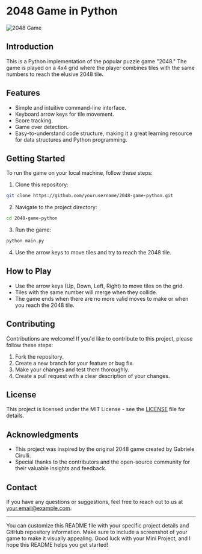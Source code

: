 # 2048 Game in Python

![2048 Game](game_screenshot.png)

## Introduction

This is a Python implementation of the popular puzzle game "2048." The game is played on a 4x4 grid where the player combines tiles with the same numbers to reach the elusive 2048 tile.

## Features

- Simple and intuitive command-line interface.
- Keyboard arrow keys for tile movement.
- Score tracking.
- Game over detection.
- Easy-to-understand code structure, making it a great learning resource for data structures and Python programming.

## Getting Started

To run the game on your local machine, follow these steps:

1. Clone this repository:

```bash
git clone https://github.com/yourusername/2048-game-python.git
```

2. Navigate to the project directory:

```bash
cd 2048-game-python
```

3. Run the game:

```bash
python main.py
```

4. Use the arrow keys to move tiles and try to reach the 2048 tile.

## How to Play

- Use the arrow keys (Up, Down, Left, Right) to move tiles on the grid.
- Tiles with the same number will merge when they collide.
- The game ends when there are no more valid moves to make or when you reach the 2048 tile.

## Contributing

Contributions are welcome! If you'd like to contribute to this project, please follow these steps:

1. Fork the repository.
2. Create a new branch for your feature or bug fix.
3. Make your changes and test them thoroughly.
4. Create a pull request with a clear description of your changes.

## License

This project is licensed under the MIT License - see the [LICENSE](LICENSE) file for details.

## Acknowledgments

- This project was inspired by the original 2048 game created by Gabriele Cirulli.
- Special thanks to the contributors and the open-source community for their valuable insights and feedback.

## Contact

If you have any questions or suggestions, feel free to reach out to us at [your.email@example.com](mailto:your.email@example.com).

---

You can customize this README file with your specific project details and GitHub repository information. Make sure to include a screenshot of your game to make it visually appealing. Good luck with your Mini Project, and I hope this README helps you get started!
